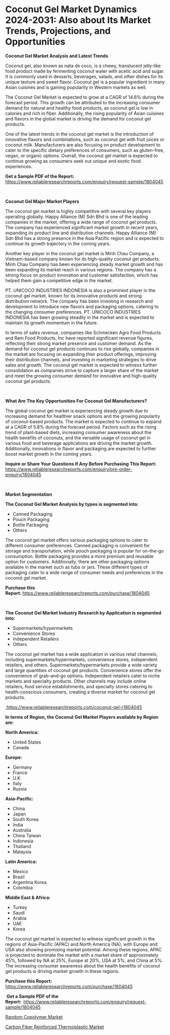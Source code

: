 <p><h1>Coconut Gel Market Dynamics 2024-2031: Also about Its Market Trends, Projections, and Opportunities</h1></p><p><strong>Coconut Gel Market Analysis and Latest Trends</strong></p>
<p><p>Coconut gel, also known as nata de coco, is a chewy, translucent jelly-like food product made by fermenting coconut water with acetic acid and sugar. It is commonly used in desserts, beverages, salads, and other dishes for its unique texture and sweet flavor. Coconut gel is a popular ingredient in many Asian cuisines and is gaining popularity in Western markets as well.</p><p>The Coconut Gel Market is expected to grow at a CAGR of 14.6% during the forecast period. This growth can be attributed to the increasing consumer demand for natural and healthy food products, as coconut gel is low in calories and rich in fiber. Additionally, the rising popularity of Asian cuisines and flavors in the global market is driving the demand for coconut gel products.</p><p>One of the latest trends in the coconut gel market is the introduction of innovative flavors and combinations, such as coconut gel with fruit juices or coconut milk. Manufacturers are also focusing on product development to cater to the specific dietary preferences of consumers, such as gluten-free, vegan, or organic options. Overall, the coconut gel market is expected to continue growing as consumers seek out unique and exotic food experiences.</p></p>
<p><strong>Get a Sample PDF of the Report:&nbsp;</strong> <a href="https://www.reliableresearchreports.com/enquiry/request-sample/1804045">https://www.reliableresearchreports.com/enquiry/request-sample/1804045</a></p>
<p>&nbsp;</p>
<p><strong>Coconut Gel Major Market Players</strong></p>
<p><p>The coconut gel market is highly competitive with several key players operating globally. Happy Alliance (M) Sdn Bhd is one of the leading companies in the market, offering a wide range of coconut gel products. The company has experienced significant market growth in recent years, expanding its product line and distribution channels. Happy Alliance (M) Sdn Bhd has a strong presence in the Asia Pacific region and is expected to continue its growth trajectory in the coming years.</p><p>Another key player in the coconut gel market is Minh Chau Company, a Vietnam-based company known for its high-quality coconut gel products. Minh Chau Company has been experiencing steady market growth and has been expanding its market reach in various regions. The company has a strong focus on product innovation and customer satisfaction, which has helped them gain a competitive edge in the market.</p><p>PT. UNICOCO INDUSTRIES INDONESIA is also a prominent player in the coconut gel market, known for its innovative products and strong distribution network. The company has been investing in research and development to introduce new flavors and packaging options, catering to the changing consumer preferences. PT. UNICOCO INDUSTRIES INDONESIA has been growing steadily in the market and is expected to maintain its growth momentum in the future.</p><p>In terms of sales revenue, companies like Schmecken Agro Food Products and Ram Food Products, Inc have reported significant revenue figures, reflecting their strong market presence and customer demand. As the demand for coconut gel products continues to rise globally, companies in the market are focusing on expanding their product offerings, improving their distribution channels, and investing in marketing strategies to drive sales and growth. The coconut gel market is expected to witness further consolidation as companies strive to capture a larger share of the market and meet the growing consumer demand for innovative and high-quality coconut gel products.</p></p>
<p>&nbsp;</p>
<p><strong>What Are The Key Opportunities For Coconut Gel Manufacturers?</strong></p>
<p><p>The global coconut gel market is experiencing steady growth due to increasing demand for healthier snack options and the growing popularity of coconut-based products. The market is expected to continue to expand at a CAGR of 5.8% during the forecast period. Factors such as the rising trend of plant-based diets, increasing consumer awareness about the health benefits of coconuts, and the versatile usage of coconut gel in various food and beverage applications are driving the market growth. Additionally, innovations in flavor and packaging are expected to further boost market growth in the coming years.</p></p>
<p><strong>Inquire or Share Your Questions If Any Before Purchasing This Report:</strong> <a href="https://www.reliableresearchreports.com/enquiry/pre-order-enquiry/1804045">https://www.reliableresearchreports.com/enquiry/pre-order-enquiry/1804045</a></p>
<p>&nbsp;</p>
<p><strong>Market Segmentation</strong></p>
<p><strong>The Coconut Gel Market Analysis by types is segmented into:</strong></p>
<p><ul><li>Canned Packaging</li><li>Pouch Packaging</li><li>Bottle Packaging</li><li>Others</li></ul></p>
<p><p>The coconut gel market offers various packaging options to cater to different consumer preferences. Canned packaging is convenient for storage and transportation, while pouch packaging is popular for on-the-go consumption. Bottle packaging provides a more premium and reusable option for customers. Additionally, there are other packaging options available in the market such as tubs or jars. These different types of packaging cater to a wide range of consumer needs and preferences in the coconut gel market.</p></p>
<p><strong>Purchase this Report:&nbsp;</strong><a href="https://www.reliableresearchreports.com/purchase/1804045">https://www.reliableresearchreports.com/purchase/1804045</a></p>
<p>&nbsp;</p>
<p><strong>The Coconut Gel Market Industry Research by Application is segmented into:</strong></p>
<p><ul><li>Supermarkets/hypermarkets</li><li>Convenience Stores</li><li>Independent Retailers</li><li>Others</li></ul></p>
<p><p>The coconut gel market has a wide application in various retail channels, including supermarkets/hypermarkets, convenience stores, independent retailers, and others. Supermarkets/hypermarkets provide a wide variety and large quantities of coconut gel products. Convenience stores offer the convenience of grab-and-go options. Independent retailers cater to niche markets and specialty products. Other channels may include online retailers, food service establishments, and specialty stores catering to health-conscious consumers, creating a diverse market for coconut gel products.</p></p>
<p><a href="https://www.reliableresearchreports.com/coconut-gel-r1804045">&nbsp;https://www.reliableresearchreports.com/coconut-gel-r1804045</a></p>
<p><strong>In terms of Region, the Coconut Gel Market Players available by Region are:</strong></p>
<p>
    <p> <strong> North America: </strong>
        <ul>
            <li>United States</li>
            <li>Canada</li>
        </ul>
        </p> 
    <p> <strong> Europe: </strong>
        <ul>
            <li>Germany</li>
            <li>France</li>
            <li>U.K.</li>
            <li>Italy</li>
            <li>Russia</li>
        </ul>
        </p> 
    <p> <strong> Asia-Pacific: </strong>
        <ul>
            <li>China</li>
            <li>Japan</li>
            <li>South Korea</li>
            <li>India</li>
            <li>Australia</li>
            <li>China Taiwan</li>
            <li>Indonesia</li>
            <li>Thailand</li>
            <li>Malaysia</li>
        </ul>
        </p> 
    <p> <strong> Latin America: </strong>
        <ul>
            <li>Mexico</li>
            <li>Brazil</li>
            <li>Argentina Korea</li>
            <li>Colombia</li>
        </ul>
        </p> 
    <p> <strong> Middle East & Africa: </strong>
        <ul>
            <li>Turkey</li>
            <li>Saudi</li>
            <li>Arabia</li>
            <li>UAE</li>
            <li>Korea</li>
        </ul>
    </p>
    </p>
<p><p>The coconut gel market is expected to witness significant growth in the regions of Asia-Pacific (APAC) and North America (NA), with Europe and USA also showing promising market potential. Among these regions, APAC is projected to dominate the market with a market share of approximately 45%, followed by NA at 25%, Europe at 20%, USA at 5%, and China at 5%. The increasing consumer awareness about the health benefits of coconut gel products is driving market growth in these regions.</p></p>
<p><strong>Purchase this Report: </strong><a href="https://www.reliableresearchreports.com/purchase/1804045">https://www.reliableresearchreports.com/purchase/1804045</a></p>
<p>&nbsp;<strong>Get a Sample PDF of the Report:&nbsp;&nbsp;</strong><a href="https://www.reliableresearchreports.com/enquiry/request-sample/1804045">https://www.reliableresearchreports.com/enquiry/request-sample/1804045</a></p>
<p><strong></strong></p>
<p><p><a href="https://scarlet-rocket-c63.notion.site/Random-Copolymer-Market-Insights-Market-Players-and-Forecast-Till-2031-1ec692bdd1fb4b2d95180eaa678699d5">Random Copolymer Market</a></p><p><a href="https://fearless-okapi-6c8.notion.site/Carbon-Fiber-Reinforced-Thermoplastic-Market-Size-2024-2031-Global-Industrial-Analysis-Key-Geogra-709e1686051947fbb4745318dccd4c5d">Carbon Fiber Reinforced Thermoplastic Market</a></p></p>